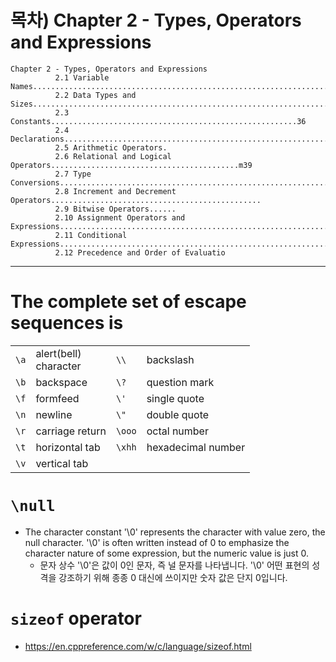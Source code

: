 # 목차) Chapter 2 - Types, Operators and Expressions


```
Chapter 2 - Types, Operators and Expressions
          2.1 Variable Names......................................................................................
          2.2 Data Types and Sizes.......................................................................................
          2.3 Constants.......................................................36
          2.4 Declarations.............................................................................38
          2.5 Arithmetic Operators.
          2.6 Relational and Logical Operators..........................................m39
          2.7 Type Conversions.................................................................40
          2.8 Increment and Decrement Operators...............................................
          2.9 Bitwise Operators......
          2.10 Assignment Operators and Expressions......................................................................46
          2.11 Conditional Expressions.............................................................................................47
          2.12 Precedence and Order of Evaluatio
```

<hr />

# The complete set of escape sequences is

|||||
|-|-|-|-|
|`\a`|alert(bell)<br />character|`\\`|backslash|
|`\b`|backspace|`\?`|question mark|
|`\f`|formfeed|`\'`|single quote|
|`\n`|newline|`\"`|double quote|
|`\r`|carriage return|`\ooo`|octal number|
|`\t`|horizontal tab|`\xhh`|hexadecimal number|
|`\v`|vertical tab|||

# `\null`

- The character constant '\0' represents the character with value zero, the null character. '\0'
is often written instead of 0 to emphasize the character nature of some expression, but the
numeric value is just 0.
  - 문자 상수 '\\0'은 값이 0인 문자, 즉 널 문자를 나타냅니다. '\\0'
어떤 표현의 성격을 강조하기 위해 종종 0 대신에 쓰이지만
숫자 값은 단지 0입니다.

# `sizeof` operator
- https://en.cppreference.com/w/c/language/sizeof.html
